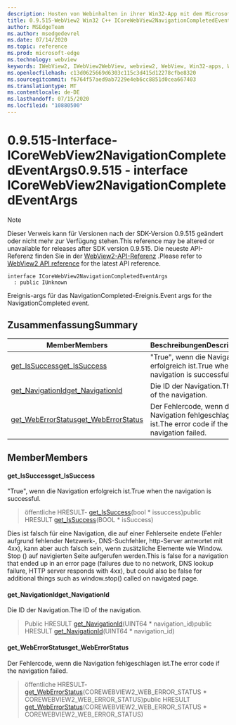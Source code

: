 ```yaml
---
description: Hosten von Webinhalten in ihrer Win32-App mit dem Microsoft Edge WebView2-Steuerelement
title: 0.9.515-WebView2 Win32 C++ ICoreWebView2NavigationCompletedEventArgs
author: MSEdgeTeam
ms.author: msedgedevrel
ms.date: 07/14/2020
ms.topic: reference
ms.prod: microsoft-edge
ms.technology: webview
keywords: IWebView2, IWebView2WebView, webview2, WebView, Win32-apps, Win32, Edge, ICoreWebView2, ICoreWebView2Controller, Browser-Steuerelement, Edge-HTML
ms.openlocfilehash: c13d0625669d6303c115c3d415d12278cfbe8320
ms.sourcegitcommit: f6764f57aed9ab7229e4eb6cc8851d0cea667403
ms.translationtype: MT
ms.contentlocale: de-DE
ms.lasthandoff: 07/15/2020
ms.locfileid: "10880500"
---
```

# <span data-ttu-id="3163b-104">0.9.515-Interface-ICoreWebView2NavigationCompletedEventArgs</span><span class="sxs-lookup"><span data-stu-id="3163b-104">0.9.515 - interface ICoreWebView2NavigationCompletedEventArgs</span></span> 

> [!NOTE]
> <span data-ttu-id="3163b-105">Dieser Verweis kann für Versionen nach der SDK-Version 0.9.515 geändert oder nicht mehr zur Verfügung stehen.</span><span class="sxs-lookup"><span data-stu-id="3163b-105">This reference may be altered or unavailable for releases after SDK version 0.9.515.</span></span> <span data-ttu-id="3163b-106">Die neueste API-Referenz finden Sie in der [WebView2-API-Referenz](../../../webview2-api-reference.md) .</span><span class="sxs-lookup"><span data-stu-id="3163b-106">Please refer to [WebView2 API reference](../../../webview2-api-reference.md) for the latest API reference.</span></span>

```
interface ICoreWebView2NavigationCompletedEventArgs
  : public IUnknown
```

<span data-ttu-id="3163b-107">Ereignis-args für das NavigationCompleted-Ereignis.</span><span class="sxs-lookup"><span data-stu-id="3163b-107">Event args for the NavigationCompleted event.</span></span>

## <span data-ttu-id="3163b-108">Zusammenfassung</span><span class="sxs-lookup"><span data-stu-id="3163b-108">Summary</span></span>

 <span data-ttu-id="3163b-109">Member</span><span class="sxs-lookup"><span data-stu-id="3163b-109">Members</span></span>                        | <span data-ttu-id="3163b-110">Beschreibungen</span><span class="sxs-lookup"><span data-stu-id="3163b-110">Descriptions</span></span>
--------------------------------|---------------------------------------------
[<span data-ttu-id="3163b-111">get_IsSuccess</span><span class="sxs-lookup"><span data-stu-id="3163b-111">get_IsSuccess</span></span>](#get_issuccess) | <span data-ttu-id="3163b-112">"True", wenn die Navigation erfolgreich ist.</span><span class="sxs-lookup"><span data-stu-id="3163b-112">True when the navigation is successful.</span></span>
[<span data-ttu-id="3163b-113">get_NavigationId</span><span class="sxs-lookup"><span data-stu-id="3163b-113">get_NavigationId</span></span>](#get_navigationid) | <span data-ttu-id="3163b-114">Die ID der Navigation.</span><span class="sxs-lookup"><span data-stu-id="3163b-114">The ID of the navigation.</span></span>
[<span data-ttu-id="3163b-115">get_WebErrorStatus</span><span class="sxs-lookup"><span data-stu-id="3163b-115">get_WebErrorStatus</span></span>](#get_weberrorstatus) | <span data-ttu-id="3163b-116">Der Fehlercode, wenn die Navigation fehlgeschlagen ist.</span><span class="sxs-lookup"><span data-stu-id="3163b-116">The error code if the navigation failed.</span></span>

## <span data-ttu-id="3163b-117">Member</span><span class="sxs-lookup"><span data-stu-id="3163b-117">Members</span></span>

#### <span data-ttu-id="3163b-118">get_IsSuccess</span><span class="sxs-lookup"><span data-stu-id="3163b-118">get_IsSuccess</span></span> 

<span data-ttu-id="3163b-119">"True", wenn die Navigation erfolgreich ist.</span><span class="sxs-lookup"><span data-stu-id="3163b-119">True when the navigation is successful.</span></span>

> <span data-ttu-id="3163b-120">öffentliche HRESULT- [get_IsSuccess](#get_issuccess)(bool \* issuccess)</span><span class="sxs-lookup"><span data-stu-id="3163b-120">public HRESULT [get_IsSuccess](#get_issuccess)(BOOL \* isSuccess)</span></span>

<span data-ttu-id="3163b-121">Dies ist falsch für eine Navigation, die auf einer Fehlerseite endete (Fehler aufgrund fehlender Netzwerk-, DNS-Suchfehler, http-Server antwortet mit 4xx), kann aber auch falsch sein, wenn zusätzliche Elemente wie Window. Stop () auf navigierten Seite aufgerufen werden.</span><span class="sxs-lookup"><span data-stu-id="3163b-121">This is false for a navigation that ended up in an error page (failures due to no network, DNS lookup failure, HTTP server responds with 4xx), but could also be false for additional things such as window.stop() called on navigated page.</span></span>

#### <span data-ttu-id="3163b-122">get_NavigationId</span><span class="sxs-lookup"><span data-stu-id="3163b-122">get_NavigationId</span></span> 

<span data-ttu-id="3163b-123">Die ID der Navigation.</span><span class="sxs-lookup"><span data-stu-id="3163b-123">The ID of the navigation.</span></span>

> <span data-ttu-id="3163b-124">Public HRESULT [get_NavigationId](#get_navigationid)(UINT64 \* navigation_id)</span><span class="sxs-lookup"><span data-stu-id="3163b-124">public HRESULT [get_NavigationId](#get_navigationid)(UINT64 \* navigation_id)</span></span>

#### <span data-ttu-id="3163b-125">get_WebErrorStatus</span><span class="sxs-lookup"><span data-stu-id="3163b-125">get_WebErrorStatus</span></span> 

<span data-ttu-id="3163b-126">Der Fehlercode, wenn die Navigation fehlgeschlagen ist.</span><span class="sxs-lookup"><span data-stu-id="3163b-126">The error code if the navigation failed.</span></span>

> <span data-ttu-id="3163b-127">öffentliche HRESULT- [get_WebErrorStatus](#get_weberrorstatus)(COREWEBVIEW2_WEB_ERROR_STATUS \* COREWEBVIEW2_WEB_ERROR_STATUS)</span><span class="sxs-lookup"><span data-stu-id="3163b-127">public HRESULT [get_WebErrorStatus](#get_weberrorstatus)(COREWEBVIEW2_WEB_ERROR_STATUS \* COREWEBVIEW2_WEB_ERROR_STATUS)</span></span>

